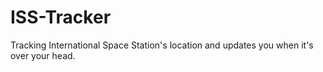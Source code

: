 # ISS-Tracker
Tracking International Space Station's location and updates you when it's over your head.
